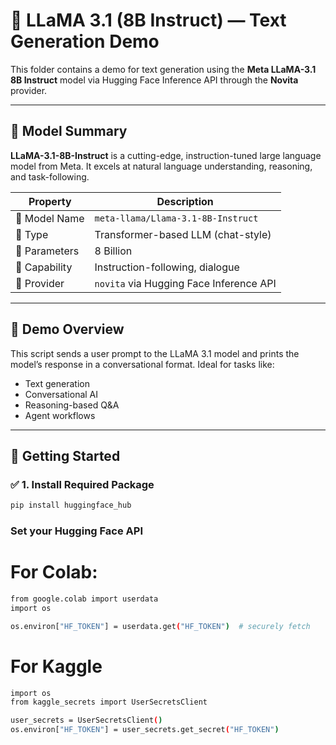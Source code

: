 # 🦙 LLaMA 3.1 (8B Instruct) — Text Generation Demo

This folder contains a demo for text generation using the **Meta LLaMA-3.1 8B Instruct** model via Hugging Face Inference API through the **Novita** provider.

---

## 📌 Model Summary

**LLaMA-3.1-8B-Instruct** is a cutting-edge, instruction-tuned large language model from Meta. It excels at natural language understanding, reasoning, and task-following.

| Property             | Description                                 |
|----------------------|---------------------------------------------|
| 🔹 Model Name        | `meta-llama/Llama-3.1-8B-Instruct`          |
| 🔹 Type              | Transformer-based LLM (chat-style)          |
| 🔹 Parameters        | 8 Billion                                    |
| 🔹 Capability        | Instruction-following, dialogue             |
| 🔹 Provider          | `novita` via Hugging Face Inference API     |

---

## 🧪 Demo Overview

This script sends a user prompt to the LLaMA 3.1 model and prints the model’s response in a conversational format. Ideal for tasks like:

- Text generation
- Conversational AI
- Reasoning-based Q&A
- Agent workflows

---

## 🚀 Getting Started

### ✅ 1. Install Required Package

```bash
pip install huggingface_hub
```

### Set your Hugging Face API
# For Colab:

```bash
from google.colab import userdata
import os

os.environ["HF_TOKEN"] = userdata.get("HF_TOKEN")  # securely fetch
```

# For Kaggle

```bash
import os
from kaggle_secrets import UserSecretsClient

user_secrets = UserSecretsClient()
os.environ["HF_TOKEN"] = user_secrets.get_secret("HF_TOKEN")
```
